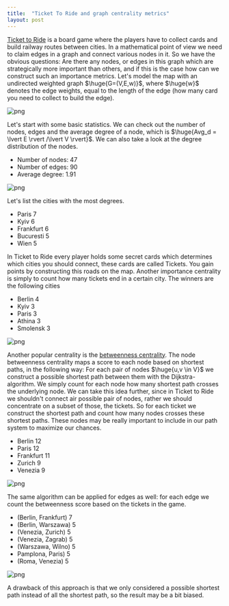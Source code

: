 ```yaml
---
title:  "Ticket To Ride and graph centrality metrics"
layout: post
---
```


<style TYPE="text/css">
code.has-jax {font: inherit; font-size: 200%; background: inherit; border: inherit;}
</style>
<script type="text/x-mathjax-config">
MathJax.Hub.Config({
    tex2jax: {
        inlineMath: [['$','$'], ['\\(','\\)']],
         chtml: {
            scale: 1.3
        },
        svg: {
            scale: 1.3
        },
        skipTags: ['script', 'noscript', 'style', 'textarea', 'pre'] // removed 'code' entry
    }
});
MathJax.Hub.Queue(function() {
    var all = MathJax.Hub.getAllJax(), i;
    for(i = 0; i < all.length; i += 1) {
        all[i].SourceElement().parentNode.className += ' has-jax';
    }
});
</script>
<script type="text/javascript" src="https://cdnjs.cloudflare.com/ajax/libs/mathjax/2.7.4/MathJax.js?config=TeX-AMS_HTML-full"></script>


[Ticket to Ride](https://www.daysofwonder.com/tickettoride/en/) is a board game where the players have to collect cards and build railway routes between cities. In a mathematical point of view we need to claim edges in a graph and connect various nodes in it. So we have the obvious questions: Are there any nodes, or edges in this graph which are strategically more important than others, and if this is the case how can we construct such an importance metrics. Let's model the map with an undirected weighted graph $\huge{G=(V,E,w)}$, where $\huge{w}$ denotes the edge weights, equal to the length of the edge (how many card you need to collect to build the edge).

![png](../images/2022-01-30-ticket/europe.png)

Let's start with some basic statistics. We can check out the number of nodes, edges and the average degree of a node, which is $\huge{Avg_d = \lvert E \rvert /\lvert V \rvert}$. We can also take a look at the degree distribution of the nodes.

 - Number of nodes: 47
 - Number of edges: 90
 - Average degree: 1.91

 ![png](../images/2022-01-30-ticket/degree.png)

 Let's list the cities with the most degrees.

 - Paris        7
 - Kyiv         6
 - Frankfurt    6
 - Bucuresti    5
 - Wien         5
 
In Ticket to Ride every player holds some secret cards which determines which cities you should connect, these cards are called Tickets. You gain points by constructing this roads on the map. Another importance centrality is simply to count how many tickets end in a certain city. The winners are the following cities

 - Berlin      4
 - Kyiv        3
 - Paris       3
 - Athina      3
 - Smolensk    3

 ![png](../images/2022-01-30-ticket/ticket_new.png)

Another popular centrality is the [betweenness centrality](https://en.wikipedia.org/wiki/Betweenness_centrality). The node betweenness centrality maps a score to each node based on shortest paths, in the following way: For each pair of nodes $\huge{u,v \in V}$ we construct a possible shortest path between them with the Dijkstra-algorithm. We simply count for each node how many shortest path crosses the underlying node. We can take this idea further, since in Ticket to Ride we shouldn't connect air possible pair of nodes, rather we should concentrate on a subset of those, the tickets. So for each ticket we construct the shortest path and count how many nodes crosses these shortest paths. These nodes may be really important to include in our path system to maximize our chances. 

 - Berlin       12
 - Paris        12
 - Frankfurt    11
 - Zurich        9
 - Venezia       9

 ![png](../images/2022-01-30-ticket/node_between_new.png)

 The same algorithm can be applied for edges as well: for each edge we count the betweenness score based on the tickets in the game.

 - (Berlin, Frankfurt)    7
 - (Berlin, Warszawa)     5
 - (Venezia, Zurich)      5
 - (Venezia, Zagrab)      5
 - (Warszawa, Wilno)      5
 - Pamplona, Paris)       5
 - (Roma, Venezia)        5

![png](../images/2022-01-30-ticket/edge.png)

A drawback of this approach is that we only considered a possible shortest path instead of all the shortest path, so the result may be a bit biased.

